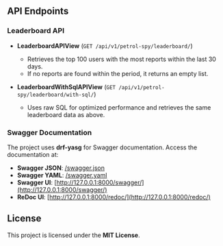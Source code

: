 ## API Endpoints

### **Leaderboard API**

- **LeaderboardAPIView** (`GET /api/v1/petrol-spy/leaderboard/`)

    - Retrieves the top 100 users with the most reports within the last 30 days.
    - If no reports are found within the period, it returns an empty list.

- **LeaderboardWithSqlAPIView** (`GET /api/v1/petrol-spy/leaderboard/with-sql/`)

    - Uses raw SQL for optimized performance and retrieves the same leaderboard data as above.

### **Swagger Documentation**

The project uses **drf-yasg** for Swagger documentation. Access the documentation at:

- **Swagger JSON**: [/swagger.json](http://127.0.0.1:8000/swagger.json)
- **Swagger YAML**: [/swagger.yaml](http://127.0.0.1:8000/swagger.yaml)
- **Swagger UI**: [http://127.0.0.1:8000/swagger/](http://127.0.0.1:8000/swagger/)
- **ReDoc UI**: [http://127.0.0.1:8000/redoc/](http://127.0.0.1:8000/redoc/)

## **License**

This project is licensed under the **MIT License**.
